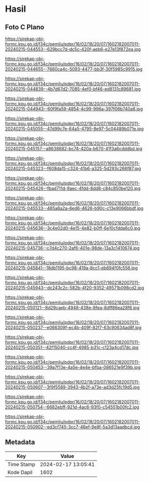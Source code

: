 # Hasil

## Foto C Plano

https://sirekap-obj-formc.kpu.go.id/f34c/pemilu/pdpr/16/02/18/20/07/1602182007011-20240215-044553--629bcc7d-dc5c-420f-aeb6-e27e13f872ea.jpg

https://sirekap-obj-formc.kpu.go.id/f34c/pemilu/pdpr/16/02/18/20/07/1602182007011-20240215-044655--7660ca4c-5093-4477-bb3f-30f5985c9915.jpg

https://sirekap-obj-formc.kpu.go.id/f34c/pemilu/pdpr/16/02/18/20/07/1602182007011-20240215-044839--4b7d67d2-7085-4ef0-bf46-ed8131c89681.jpg

https://sirekap-obj-formc.kpu.go.id/f34c/pemilu/pdpr/16/02/18/20/07/1602182007011-20240215-044943--60f9fa59-4854-4c99-996a-397f06b740a6.jpg

https://sirekap-obj-formc.kpu.go.id/f34c/pemilu/pdpr/16/02/18/20/07/1602182007011-20240215-045055--47d99c7e-64a5-4795-8e97-5c04489b071e.jpg

https://sirekap-obj-formc.kpu.go.id/f34c/pemilu/pdpr/16/02/18/20/07/1602182007011-20240215-045157--a8638682-bc74-420a-b670-41f3a6cdddbd.jpg

https://sirekap-obj-formc.kpu.go.id/f34c/pemilu/pdpr/16/02/18/20/07/1602182007011-20240215-045323--f608da15-c324-41b6-a325-5d293c266f87.jpg

https://sirekap-obj-formc.kpu.go.id/f34c/pemilu/pdpr/16/02/18/20/07/1602182007011-20240215-045426--fbad711d-9aec-4fdd-8dd8-c84c850be120.jpg

https://sirekap-obj-formc.kpu.go.id/f34c/pemilu/pdpr/16/02/18/20/07/1602182007011-20240215-045533--485a8a2a-6ed6-4626-b90c-c13e9066bbdf.jpg

https://sirekap-obj-formc.kpu.go.id/f34c/pemilu/pdpr/16/02/18/20/07/1602182007011-20240215-045636--3c4e02d0-4e15-4e82-b0ff-6e10cfdda6c0.jpg

https://sirekap-obj-formc.kpu.go.id/f34c/pemilu/pdpr/16/02/18/20/07/1602182007011-20240215-045736--c7d4c270-2af6-401e-98de-13a3c1410674.jpg

https://sirekap-obj-formc.kpu.go.id/f34c/pemilu/pdpr/16/02/18/20/07/1602182007011-20240215-045841--18db1195-bc98-419a-8cc1-eb694f0fc556.jpg

https://sirekap-obj-formc.kpu.go.id/f34c/pemilu/pdpr/16/02/18/20/07/1602182007011-20240215-045943--dc243c2c-582b-4f20-9352-49571b098cd2.jpg

https://sirekap-obj-formc.kpu.go.id/f34c/pemilu/pdpr/16/02/18/20/07/1602182007011-20240215-050121--8d29caeb-4948-438e-8fea-8dff86ea28f6.jpg

https://sirekap-obj-formc.kpu.go.id/f34c/pemilu/pdpr/16/02/18/20/07/1602182007011-20240215-050237--e066309f-ec4b-409f-82f7-63c90634ad8f.jpg

https://sirekap-obj-formc.kpu.go.id/f34c/pemilu/pdpr/16/02/18/20/07/1602182007011-20240215-050351--42f15040-cc4f-4985-b31c-c123a4cd17dc.jpg

https://sirekap-obj-formc.kpu.go.id/f34c/pemilu/pdpr/16/02/18/20/07/1602182007011-20240215-050453--39a7f13e-4a5e-4e4e-bfba-086521e9f39b.jpg

https://sirekap-obj-formc.kpu.go.id/f34c/pemilu/pdpr/16/02/18/20/07/1602182007011-20240215-050607--3f9f5589-3943-4b2f-a73e-ad3d25fc19d5.jpg

https://sirekap-obj-formc.kpu.go.id/f34c/pemilu/pdpr/16/02/18/20/07/1602182007011-20240215-050754--6682ebff-921d-4ac6-93f0-c54551b00fc2.jpg

https://sirekap-obj-formc.kpu.go.id/f34c/pemilu/pdpr/16/02/18/20/07/1602182007011-20240215-050902--ed3cf745-3cc7-46ef-9e8f-5a3d13aadbcd.jpg


## Metadata

| Key        | Value               |
| ---------- | ------------------- |
| Time Stamp | 2024-02-17 13:05:41 |
| Kode Dapil | 1602                |



